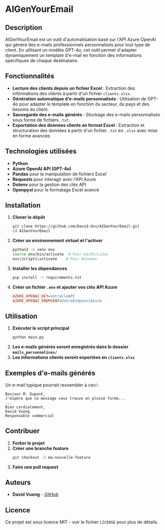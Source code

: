 # AIGenYourEmail

## Description
AIGenYourEmail est un outil d'automatisation basé sur l'API Azure OpenAI qui génère des e-mails professionnels personnalisés pour tout type de client. En utilisant un modèle GPT-4o, cet outil permet d'adapter dynamiquement un template d'e-mail en fonction des informations spécifiques de chaque destinataire.

## Fonctionnalités
- **Lecture des clients depuis un fichier Excel** : Extraction des informations des clients à partir d'un fichier `clients.xlsx`.
- **Génération automatique d'e-mails personnalisés** : Utilisation de GPT-4o pour adapter le template en fonction du secteur, du pays et des besoins du client.
- **Sauvegarde des e-mails générés** : Stockage des e-mails personnalisés sous forme de fichiers `.txt`.
- **Exportation des données clients en format Excel** : Extraction et structuration des données à partir d'un fichier `.txt` en `.xlsx` avec mise en forme avancée.

## Technologies utilisées
- **Python**
- **Azure OpenAI API (GPT-4o)**
- **Pandas** pour la manipulation de fichiers Excel
- **Requests** pour interagir avec l'API Azure
- **Dotenv** pour la gestion des clés API
- **Openpyxl** pour le formatage Excel avancé

## Installation
1. **Cloner le dépôt**
   ```sh
   git clone https://github.com/David-dsv/AIGenYourEmail.git
   cd AIGenYourEmail
   ```
2. **Créer un environnement virtuel et l'activer**
   ```sh
   python3 -m venv env
   source env/bin/activate  # Pour macOS/Linux
   env\Scripts\activate    # Pour Windows
   ```
3. **Installer les dépendances**
   ```sh
   pip install -r requirements.txt
   ```
4. **Créer un fichier `.env` et ajouter vos clés API Azure**
   ```ini
   AZURE_OPENAI_KEY=VotreCléAPI
   AZURE_OPENAI_ENDPOINT=VotreEndpointAzure
   ```

## Utilisation
1. **Exécuter le script principal**
   ```sh
   python main.py
   ```
2. **Les e-mails générés seront enregistrés dans le dossier `mails_personnalises/`**
3. **Les informations clients seront exportées en `clients.xlsx`**

## Exemples d'e-mails générés
Un e-mail typique pourrait ressembler à ceci :
```
Bonjour M. Dupont,
J'espère que ce message vous trouve en pleine forme...
...
Bien cordialement,
David Vuong
Responsable commercial
```

## Contribuer
1. **Forker le projet**
2. **Créer une branche feature**
   ```sh
   git checkout -b ma-nouvelle-feature
   ```
3. **Faire une pull request**

## Auteurs
- **David Vuong** - [GitHub](https://github.com/David-dsv)

## Licence
Ce projet est sous licence MIT - voir le fichier `LICENSE` pour plus de détails.

